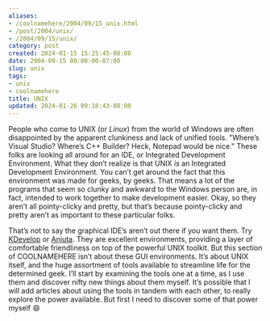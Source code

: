 ```yaml
---
aliases:
- /coolnamehere/2004/09/15_unix.html
- /post/2004/unix/
- /2004/09/15/unix/
category: post
created: 2024-01-15 15:25:45-08:00
date: 2004-09-15 00:00:00-07:00
slug: unix
tags:
- unix
- coolnamehere
title: UNIX
updated: 2024-01-26 09:18:43-08:00
---
```


People who come to UNIX (or *Linux*) from the world of Windows are often disappointed by the apparent clunkiness and lack of unified tools. "Where’s Visual Studio? Where’s C++ Builder? Heck, Notepad would be nice." These folks are looking all around for an IDE, or Integrated Development Environment. What they don’t realize is that UNIX *is* an Integrated Development Environment. You can’t get around the fact that this environment was made for geeks, by geeks. That means a lot of the programs that seem so clunky and awkward to the Windows person are, in fact, intended to work together to make development easier. Okay, so they aren’t all pointy-clicky and pretty, but that’s because pointy-clicky and pretty aren’t as important to these particular folks.

That’s not to say the graphical IDE’s aren’t out there if you want them. Try [KDevelop](http://www.kdevelop.org/) or [Anjuta](http://anjuta.org/). They are excellent environments, providing a layer of comfortable friendliness on top of the powerful UNIX toolkit. But this section of COOLNAMEHERE isn’t about these GUI environments. It’s about UNIX itself, and the huge assortment of tools available to streamline life for the determined geek. I’ll start by examining the tools one at a time, as I use them and discover nifty new things about them myself. It’s possible that I will add articles about using the tools in tandem with each other, to really explore the power available. But first I need to discover some of that power myself :smile: